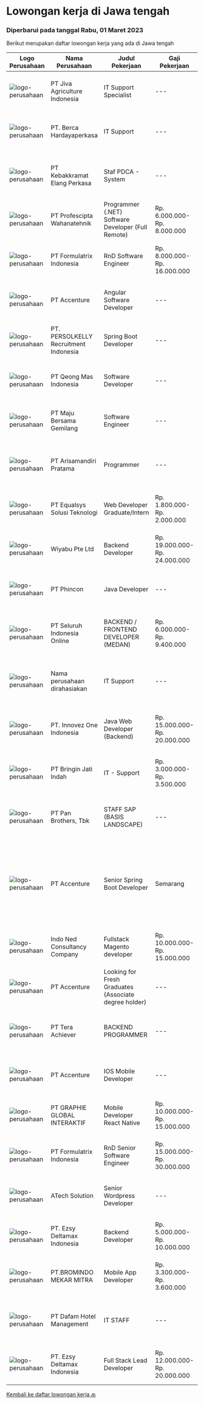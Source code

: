 
  # Lowongan kerja di Jawa tengah

  ### Diperbarui pada tanggal Rabu, 01 Maret 2023

  Berikut merupakan daftar lowongan kerja yang ada di Jawa tengah

  |Logo Perusahaan | Nama Perusahaan | Judul Pekerjaan | Gaji Pekerjaan | Lokasi | Deskripsi | Tanggal diunggah | Pranala |
  | -------------- | --------------- | --------------- | --------- | --------- | -------------- | ------- | ----------- |
  |![logo-perusahaan](https://image-service-cdn.seek.com.au/e20fdb0fbf24d63346aeaeb120e9c234fec8e4b2/ee4dce1061f3f616224767ad58cb2fc751b8d2dc)|PT Jiva Agriculture Indonesia|IT Support Specialist|---|Semarang|General Overview IT Support Specialist is a technician in the organization who has responsibility for the installation, evaluation and improvement of...|Selasa, 28 Februari 2023|https://www.jobstreet.co.id/id/job/it-support-specialist-4243369?token=0~869dd85b-3be6-4cc9-a0e4-07afa2ffda6f&sectionRank=1&jobId=jobstreet-id-job-4243369|
|![logo-perusahaan](https://image-service-cdn.seek.com.au/6a76252207cfed561e664c874d4631f4aefd8409/ee4dce1061f3f616224767ad58cb2fc751b8d2dc)|PT. Berca Hardayaperkasa|IT Support|---|Aceh|Responsibilities: Analyzing, troubleshooting, and installation to several areas including desktop hardware, operating systems (Windows 7/8/10),...|Senin, 27 Februari 2023|https://www.jobstreet.co.id/id/job/it-support-4240563?token=0~869dd85b-3be6-4cc9-a0e4-07afa2ffda6f&sectionRank=2&jobId=jobstreet-id-job-4240563|
|![logo-perusahaan](https://image-service-cdn.seek.com.au/76bb90a43ecc3aec1172e4d81b64c730962abca3/ee4dce1061f3f616224767ad58cb2fc751b8d2dc)|PT Kebakkramat Elang Perkasa|Staf PDCA - System|---|Jawa Tengah|Kualifikasi : Usia 23-35 Tahun Pendidikan minimal S1 Jurusan Informatika/Teknik Informatika/Ilmu Komputer/Sistem Informasi/Jurusan lain yang terkait...|Selasa, 28 Februari 2023|https://www.jobstreet.co.id/id/job/staf-pdca-system-4221492?token=0~869dd85b-3be6-4cc9-a0e4-07afa2ffda6f&sectionRank=3&jobId=jobstreet-id-job-4221492|
|![logo-perusahaan](https://image-service-cdn.seek.com.au/4663f64cab4371d33d6297cc71eeb065c9b02be8/ee4dce1061f3f616224767ad58cb2fc751b8d2dc)|PT Profescipta Wahanatehnik|Programmer (.NET)  Software Developer (Full Remote)|Rp. 6.000.000-Rp. 8.000.000|Jakarta Raya|Responsibilities : Full Remote. Any candidates across Indonesia are welcome, Develop efficient code based on Functional requirements from business...|Selasa, 28 Februari 2023|https://www.jobstreet.co.id/id/job/programmer-.net-software-developer-full-remote-4243478?token=0~869dd85b-3be6-4cc9-a0e4-07afa2ffda6f&sectionRank=4&jobId=jobstreet-id-job-4243478|
|![logo-perusahaan](https://image-service-cdn.seek.com.au/e68aac730da390a16ce750d09b06eaca69364b55/ee4dce1061f3f616224767ad58cb2fc751b8d2dc)|PT Formulatrix Indonesia|RnD Software Engineer|Rp. 8.000.000-Rp. 16.000.000|Bandung|Responsibilities:  Design, develop, and improve robotic systems software from the ground up. Use research and development skills to create prototypes...|Selasa, 28 Februari 2023|https://www.jobstreet.co.id/id/job/rnd-software-engineer-4222711?token=0~869dd85b-3be6-4cc9-a0e4-07afa2ffda6f&sectionRank=5&jobId=jobstreet-id-job-4222711|
|![logo-perusahaan](https://image-service-cdn.seek.com.au/1c2e28fa09a87d89b9dac6106fdc6fa435c484bb/ee4dce1061f3f616224767ad58cb2fc751b8d2dc)|PT Accenture|Angular Software Developer|---|Semarang|Responsibilities: Working as part of a team to design and implement enterprise level dynamic web applications such as media portals, content...|Minggu, 26 Februari 2023|https://www.jobstreet.co.id/id/job/angular-software-developer-4230160?token=0~869dd85b-3be6-4cc9-a0e4-07afa2ffda6f&sectionRank=6&jobId=jobstreet-id-job-4230160|
|![logo-perusahaan](https://image-service-cdn.seek.com.au/a778cc2d537d275f0abc3d64068f14c4c640057e/ee4dce1061f3f616224767ad58cb2fc751b8d2dc)|PT. PERSOLKELLY Recruitment Indonesia|Spring Boot Developer|---|Semarang|Job Description: Build, codes, tests, maintain high quality software Participates in Agile sprints and ceremonies; supports rapid iteration and...|Senin, 27 Februari 2023|https://www.jobstreet.co.id/id/job/spring-boot-developer-4240593?token=0~869dd85b-3be6-4cc9-a0e4-07afa2ffda6f&sectionRank=7&jobId=jobstreet-id-job-4240593|
|![logo-perusahaan](https://image-service-cdn.seek.com.au/c7f242c039204524b06149b070df1d2ff1428574/ee4dce1061f3f616224767ad58cb2fc751b8d2dc)|PT Qeong Mas Indonesia|Software Developer|---|Jakarta Pusat|Kualifikasi Pekerjaan Familiar dengan algoritma Mampu bekerja baik dalam tim. Domisili Jakarta Ingin belajar. Minimal sudah menempuh Semester Lulusan...|Sabtu, 25 Februari 2023|https://www.jobstreet.co.id/id/job/software-developer-4227404?token=0~869dd85b-3be6-4cc9-a0e4-07afa2ffda6f&sectionRank=8&jobId=jobstreet-id-job-4227404|
|![logo-perusahaan](https://image-service-cdn.seek.com.au/c5cc250cdcaabdaa9c7164514026bef907d15fe8/ee4dce1061f3f616224767ad58cb2fc751b8d2dc)|PT Maju Bersama Gemilang|Software Engineer|---|Jawa Tengah|Job Description: Develop, testing and deploy internal software requirements and software and bug solution Responsible for the development of...|Minggu, 26 Februari 2023|https://www.jobstreet.co.id/id/job/software-engineer-4228861?token=0~869dd85b-3be6-4cc9-a0e4-07afa2ffda6f&sectionRank=9&jobId=jobstreet-id-job-4228861|
|![logo-perusahaan](https://image-service-cdn.seek.com.au/7a7741900a27f71f11819baa890363bebf50a072/ee4dce1061f3f616224767ad58cb2fc751b8d2dc)|PT Arisamandiri Pratama|Programmer|---|Jawa Tengah|SummaryThe programmer is generally responsible for the writers and testers of the code used to create software programs.ResponsibilityYou have an...|Jumat, 24 Februari 2023|https://www.jobstreet.co.id/id/job/programmer-4225306?token=0~869dd85b-3be6-4cc9-a0e4-07afa2ffda6f&sectionRank=10&jobId=jobstreet-id-job-4225306|
|![logo-perusahaan](https://image-service-cdn.seek.com.au/c1409eaf4b49b8bb5e19954b6a939af5d65f80f2/ee4dce1061f3f616224767ad58cb2fc751b8d2dc)|PT Equalsys Solusi Teknologi|Web Developer Graduate/Intern|Rp. 1.800.000-Rp. 2.000.000|Jawa Tengah|We're looking for graduate web developers to be part of our team. Work on exciting projects for our International customers and internal...|Kamis, 23 Februari 2023|https://www.jobstreet.co.id/id/job/web-developer-graduate-intern-4224050?token=0~869dd85b-3be6-4cc9-a0e4-07afa2ffda6f&sectionRank=11&jobId=jobstreet-id-job-4224050|
|![logo-perusahaan](https://image-service-cdn.seek.com.au/e13756199e756316cd8d6e825606ffddc7a55513/ee4dce1061f3f616224767ad58cb2fc751b8d2dc)|Wiyabu Pte Ltd|Backend Developer|Rp. 19.000.000-Rp. 24.000.000|Bali|Jonajo Consulting LLC is a software development firm located in the heart of Silicon Valley, California. We specialize in developing AI-powered mobile...|Kamis, 23 Februari 2023|https://www.jobstreet.co.id/id/job/backend-developer-10479124/origin/sg?token=0~869dd85b-3be6-4cc9-a0e4-07afa2ffda6f&sectionRank=12&jobId=jobstreet-sg-job-10479124|
|![logo-perusahaan](https://image-service-cdn.seek.com.au/13c7c79ce8e6e7a5b3609e4e6d0ee4622834fcb3/ee4dce1061f3f616224767ad58cb2fc751b8d2dc)|PT Phincon|Java Developer|---|Jakarta Selatan|Requirements: Bachelor degree in Information Technology, Computer Science or relevant field Experience in Java programming and Angular At least...|Senin, 27 Februari 2023|https://www.jobstreet.co.id/id/job/java-developer-4240419?token=0~869dd85b-3be6-4cc9-a0e4-07afa2ffda6f&sectionRank=13&jobId=jobstreet-id-job-4240419|
|![logo-perusahaan](https://image-service-cdn.seek.com.au/c768f0670f8f8212da7de609b6af9d0b2e5134cc/ee4dce1061f3f616224767ad58cb2fc751b8d2dc)|PT Seluruh Indonesia Online|BACKEND / FRONTEND DEVELOPER (MEDAN)|Rp. 6.000.000-Rp. 9.400.000|Aceh|Memiliki pengalaman leadership sebagai Manager sebelumnya.Back End Engineer1. Memiliki pengalaman dalam membangun RESTful APIs2. Menguasai bahasa...|Kamis, 23 Februari 2023|https://www.jobstreet.co.id/id/job/backend-frontend-developer-medan-4237176?token=0~869dd85b-3be6-4cc9-a0e4-07afa2ffda6f&sectionRank=14&jobId=jobstreet-id-job-4237176|
|![logo-perusahaan](https://i.ibb.co/sqvTCh9/112815900-stock-vector-no-image-available-icon-flat-vector.webp)|Nama perusahaan dirahasiakan|IT Support|---|Jawa Timur|Usia maksimal 35 tahun Pendidikan minimal S1 segala jurusan Minimal memiliki 1 tahun pengalaman kerja di bidang yang sama  Mempunyai pengetahuan dan...|Senin, 20 Februari 2023|https://www.jobstreet.co.id/id/job/it-support-4231859?token=0~869dd85b-3be6-4cc9-a0e4-07afa2ffda6f&sectionRank=15&jobId=jobstreet-id-job-4231859|
|![logo-perusahaan](https://image-service-cdn.seek.com.au/5ac1ce894c015b4831ba1d1458ad5a1b4e630a93/ee4dce1061f3f616224767ad58cb2fc751b8d2dc)|PT. Innovez One Indonesia|Java Web Developer (Backend)|Rp. 15.000.000-Rp. 20.000.000|Jakarta Raya|We are looking for a dynamic and talented Java Full-Stack Developer with strong OOAD background to join our global team. You will work in a SCRUM team...|Sabtu, 25 Februari 2023|https://www.jobstreet.co.id/id/job/java-web-developer-backend-4220757?token=0~869dd85b-3be6-4cc9-a0e4-07afa2ffda6f&sectionRank=16&jobId=jobstreet-id-job-4220757|
|![logo-perusahaan](https://i.ibb.co/sqvTCh9/112815900-stock-vector-no-image-available-icon-flat-vector.webp)|PT Bringin Jati Indah|IT - Support|Rp. 3.000.000-Rp. 3.500.000|Jawa Tengah|Maintain and upgrade hardware and network infrastructure.  End-user Support day-to-day operations through efficient troubleshooting.  Maintained...|Selasa, 21 Februari 2023|https://www.jobstreet.co.id/id/job/it-support-4232817?token=0~869dd85b-3be6-4cc9-a0e4-07afa2ffda6f&sectionRank=17&jobId=jobstreet-id-job-4232817|
|![logo-perusahaan](https://image-service-cdn.seek.com.au/246ed43127dc50d6ad4ae2ecd45f339fcbb449d1/ee4dce1061f3f616224767ad58cb2fc751b8d2dc)|PT Pan Brothers, Tbk|STAFF SAP (BASIS LANDSCAPE)|---|Jawa Tengah|Kualifikasi :- Pendidikan S1 Tk Informatika/Sistem Informasi/Accounting/Tk Industri- Memiliki komunikasi dan kerjasama tim yang baik- Teliti dan...|Jumat, 24 Februari 2023|https://www.jobstreet.co.id/id/job/staff-sap-basis-landscape-4226736?token=0~869dd85b-3be6-4cc9-a0e4-07afa2ffda6f&sectionRank=18&jobId=jobstreet-id-job-4226736|
|![logo-perusahaan](https://image-service-cdn.seek.com.au/1c2e28fa09a87d89b9dac6106fdc6fa435c484bb/ee4dce1061f3f616224767ad58cb2fc751b8d2dc)|PT Accenture|Senior Spring Boot Developer | Semarang|---|Semarang|Responsibilities: Designs, codes or configures, tests, debugs, deploys, documents and maintains web service applications using a variety of software...|Sabtu, 25 Februari 2023|https://www.jobstreet.co.id/id/job/senior-spring-boot-developer-%7C-semarang-4227806?token=0~869dd85b-3be6-4cc9-a0e4-07afa2ffda6f&sectionRank=19&jobId=jobstreet-id-job-4227806|
|![logo-perusahaan](https://image-service-cdn.seek.com.au/0a642188b6f444564b4e7d0e61cdd79a37cdf0fa/ee4dce1061f3f616224767ad58cb2fc751b8d2dc)|Indo Ned Consultancy Company|Fullstack Magento developer|Rp. 10.000.000-Rp. 15.000.000|Bali|Note: This job is not at IndoNed. You will be working for a Dutch company called U Digital (U B.V.) in Indonesia. U Digital is responsible for the...|Jumat, 24 Februari 2023|https://www.jobstreet.co.id/id/job/fullstack-magento-developer-4218830?token=0~869dd85b-3be6-4cc9-a0e4-07afa2ffda6f&sectionRank=20&jobId=jobstreet-id-job-4218830|
|![logo-perusahaan](https://image-service-cdn.seek.com.au/1c2e28fa09a87d89b9dac6106fdc6fa435c484bb/ee4dce1061f3f616224767ad58cb2fc751b8d2dc)|PT Accenture|Looking for Fresh Graduates (Associate degree holder)|---|Semarang|Program, design and maintain software applications Support analysis, and implementation of technology solutions based on client requirements Identify...|Kamis, 23 Februari 2023|https://www.jobstreet.co.id/id/job/looking-for-fresh-graduates-associate-degree-holder-4237456?token=0~869dd85b-3be6-4cc9-a0e4-07afa2ffda6f&sectionRank=21&jobId=jobstreet-id-job-4237456|
|![logo-perusahaan](https://image-service-cdn.seek.com.au/54b70a5103385c12e5c29982621e4ca19c7462e9/ee4dce1061f3f616224767ad58cb2fc751b8d2dc)|PT Tera Achiever|BACKEND PROGRAMMER|---|Jawa Tengah|BACKEND PROGRAMMERDeskripsi Pekerjaan :•         Mengembangkan aplikasi back end atau front end Web / Mobile.•         Melakukan troubleshoot jika ada...|Rabu, 22 Februari 2023|https://www.jobstreet.co.id/id/job/backend-programmer-4234933?token=0~869dd85b-3be6-4cc9-a0e4-07afa2ffda6f&sectionRank=22&jobId=jobstreet-id-job-4234933|
|![logo-perusahaan](https://image-service-cdn.seek.com.au/1c2e28fa09a87d89b9dac6106fdc6fa435c484bb/ee4dce1061f3f616224767ad58cb2fc751b8d2dc)|PT Accenture|IOS Mobile Developer|---|Semarang|Responsibilities: Work with the business and gather requirements and specifications. Develop, build, test and maintain mobile applications. Brainstorm...|Minggu, 26 Februari 2023|https://www.jobstreet.co.id/id/job/ios-mobile-developer-4229652?token=0~869dd85b-3be6-4cc9-a0e4-07afa2ffda6f&sectionRank=23&jobId=jobstreet-id-job-4229652|
|![logo-perusahaan](https://image-service-cdn.seek.com.au/f9a751ea24d68e4658d0eb7882e2db58a9b95cb0/ee4dce1061f3f616224767ad58cb2fc751b8d2dc)|PT GRAPHIE GLOBAL INTERAKTIF|Mobile Developer React Native|Rp. 10.000.000-Rp. 15.000.000|Jakarta Raya|Kualifikasi : Diutamakan yang sudah berpengalaman dengan react native Android dan IOS minimal dua tahun Bersemangat belajar untuk technology baru...|Senin, 27 Februari 2023|https://www.jobstreet.co.id/id/job/mobile-developer-react-native-4240205?token=0~869dd85b-3be6-4cc9-a0e4-07afa2ffda6f&sectionRank=24&jobId=jobstreet-id-job-4240205|
|![logo-perusahaan](https://image-service-cdn.seek.com.au/e68aac730da390a16ce750d09b06eaca69364b55/ee4dce1061f3f616224767ad58cb2fc751b8d2dc)|PT Formulatrix Indonesia|RnD Senior Software Engineer|Rp. 15.000.000-Rp. 30.000.000|Bandung|Headquartered in Bedford, Massachusetts, Formulatrix is a fast-growing robotic automation equipment manufacturer and software solutions provider to...|Jumat, 24 Februari 2023|https://www.jobstreet.co.id/id/job/rnd-senior-software-engineer-4226168?token=0~869dd85b-3be6-4cc9-a0e4-07afa2ffda6f&sectionRank=25&jobId=jobstreet-id-job-4226168|
|![logo-perusahaan](https://image-service-cdn.seek.com.au/01cd86444ba33e86855e0cce80ed2ebf9dcff3e2/ee4dce1061f3f616224767ad58cb2fc751b8d2dc)|ATech Solution|Senior Wordpress Developer|---|Bali|Job Responsibilities:  Build custom WordPress solutions with strict design guidelines using PHP, HTML, SASS/CSS &amp; JavaScript Assist the...|Kamis, 23 Februari 2023|https://www.jobstreet.co.id/id/job/senior-wordpress-developer-4216231?token=0~869dd85b-3be6-4cc9-a0e4-07afa2ffda6f&sectionRank=26&jobId=jobstreet-id-job-4216231|
|![logo-perusahaan](https://image-service-cdn.seek.com.au/af64f5b7c2f44b30f75301a8b511aa69729a1fb8/ee4dce1061f3f616224767ad58cb2fc751b8d2dc)|PT. Ezsy Deltamax Indonesia|Backend Developer|Rp. 5.000.000-Rp. 10.000.000|Semarang|Responsibilities Build scalable backend architecture and reusable code and libraries for future use Optimization of the application and its services...|Rabu, 22 Februari 2023|https://www.jobstreet.co.id/id/job/backend-developer-4235644?token=0~869dd85b-3be6-4cc9-a0e4-07afa2ffda6f&sectionRank=27&jobId=jobstreet-id-job-4235644|
|![logo-perusahaan](https://image-service-cdn.seek.com.au/745a3edbeea638833f47aa0c9a4f7583e9d244dc/ee4dce1061f3f616224767ad58cb2fc751b8d2dc)|PT.BROMINDO MEKAR MITRA|Mobile App Developer|Rp. 3.300.000-Rp. 3.600.000|Semarang|Kualifikasi : Pendidikan D3/S1 Teknik Informatika/Sistem Informasi/Desain Komunikasi Visual, terbuka untuk lulusan SMK Ilmu Komputer/Multimedia. Usia...|Kamis, 23 Februari 2023|https://www.jobstreet.co.id/id/job/mobile-app-developer-4236552?token=0~869dd85b-3be6-4cc9-a0e4-07afa2ffda6f&sectionRank=28&jobId=jobstreet-id-job-4236552|
|![logo-perusahaan](https://i.ibb.co/sqvTCh9/112815900-stock-vector-no-image-available-icon-flat-vector.webp)|PT Dafam Hotel Management|IT STAFF|---|Jawa Tengah|Qualification Minimal D3/S1 Experience 4 years IT Course POWER PRO PMS Network know-how and competency is a must Experience in Unix/Linux Team work...|Selasa, 21 Februari 2023|https://www.jobstreet.co.id/id/job/it-staff-4234411?token=0~869dd85b-3be6-4cc9-a0e4-07afa2ffda6f&sectionRank=29&jobId=jobstreet-id-job-4234411|
|![logo-perusahaan](https://image-service-cdn.seek.com.au/45caf6af58b55a4f16c6a3d028d6af9298f8ea61/ee4dce1061f3f616224767ad58cb2fc751b8d2dc)|PT. Ezsy Deltamax Indonesia|Full Stack Lead Developer|Rp. 12.000.000-Rp. 20.000.000|Semarang|Responsibilities Plan and execute kanban tasks and sprints in a team Participate in daily stand ups and scrum meetings with the team Coordinate and...|Rabu, 22 Februari 2023|https://www.jobstreet.co.id/id/job/full-stack-lead-developer-4235383?token=0~869dd85b-3be6-4cc9-a0e4-07afa2ffda6f&sectionRank=30&jobId=jobstreet-id-job-4235383|


  [Kembali ke daftar lowongan kerja 🔙](../README.md#daftar-lowongan-kerja)
  